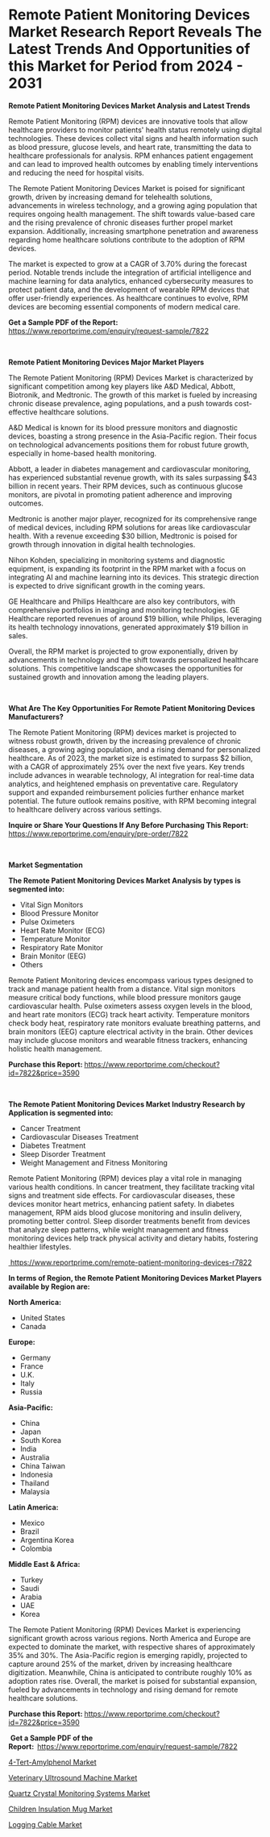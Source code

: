 <p><h1>Remote Patient Monitoring Devices Market Research Report Reveals The Latest Trends And Opportunities of this Market for Period from 2024 - 2031</h1></p><p><strong>Remote Patient Monitoring Devices Market Analysis and Latest Trends</strong></p>
<p><p>Remote Patient Monitoring (RPM) devices are innovative tools that allow healthcare providers to monitor patients' health status remotely using digital technologies. These devices collect vital signs and health information such as blood pressure, glucose levels, and heart rate, transmitting the data to healthcare professionals for analysis. RPM enhances patient engagement and can lead to improved health outcomes by enabling timely interventions and reducing the need for hospital visits.</p><p>The Remote Patient Monitoring Devices Market is poised for significant growth, driven by increasing demand for telehealth solutions, advancements in wireless technology, and a growing aging population that requires ongoing health management. The shift towards value-based care and the rising prevalence of chronic diseases further propel market expansion. Additionally, increasing smartphone penetration and awareness regarding home healthcare solutions contribute to the adoption of RPM devices.</p><p>The market is expected to grow at a CAGR of 3.70% during the forecast period. Notable trends include the integration of artificial intelligence and machine learning for data analytics, enhanced cybersecurity measures to protect patient data, and the development of wearable RPM devices that offer user-friendly experiences. As healthcare continues to evolve, RPM devices are becoming essential components of modern medical care.</p></p>
<p><strong>Get a Sample PDF of the Report:&nbsp;</strong> <a href="https://www.reportprime.com/enquiry/request-sample/7822">https://www.reportprime.com/enquiry/request-sample/7822</a></p>
<p>&nbsp;</p>
<p><strong>Remote Patient Monitoring Devices Major Market Players</strong></p>
<p><p>The Remote Patient Monitoring (RPM) Devices Market is characterized by significant competition among key players like A&D Medical, Abbott, Biotronik, and Medtronic. The growth of this market is fueled by increasing chronic disease prevalence, aging populations, and a push towards cost-effective healthcare solutions.</p><p>A&D Medical is known for its blood pressure monitors and diagnostic devices, boasting a strong presence in the Asia-Pacific region. Their focus on technological advancements positions them for robust future growth, especially in home-based health monitoring.</p><p>Abbott, a leader in diabetes management and cardiovascular monitoring, has experienced substantial revenue growth, with its sales surpassing $43 billion in recent years. Their RPM devices, such as continuous glucose monitors, are pivotal in promoting patient adherence and improving outcomes.</p><p>Medtronic is another major player, recognized for its comprehensive range of medical devices, including RPM solutions for areas like cardiovascular health. With a revenue exceeding $30 billion, Medtronic is poised for growth through innovation in digital health technologies.</p><p>Nihon Kohden, specializing in monitoring systems and diagnostic equipment, is expanding its footprint in the RPM market with a focus on integrating AI and machine learning into its devices. This strategic direction is expected to drive significant growth in the coming years.</p><p>GE Healthcare and Philips Healthcare are also key contributors, with comprehensive portfolios in imaging and monitoring technologies. GE Healthcare reported revenues of around $19 billion, while Philips, leveraging its health technology innovations, generated approximately $19 billion in sales.</p><p>Overall, the RPM market is projected to grow exponentially, driven by advancements in technology and the shift towards personalized healthcare solutions. This competitive landscape showcases the opportunities for sustained growth and innovation among the leading players.</p></p>
<p>&nbsp;</p>
<p><strong>What Are The Key Opportunities For Remote Patient Monitoring Devices Manufacturers?</strong></p>
<p><p>The Remote Patient Monitoring (RPM) devices market is projected to witness robust growth, driven by the increasing prevalence of chronic diseases, a growing aging population, and a rising demand for personalized healthcare. As of 2023, the market size is estimated to surpass $2 billion, with a CAGR of approximately 25% over the next five years. Key trends include advances in wearable technology, AI integration for real-time data analytics, and heightened emphasis on preventative care. Regulatory support and expanded reimbursement policies further enhance market potential. The future outlook remains positive, with RPM becoming integral to healthcare delivery across various settings.</p></p>
<p><strong>Inquire or Share Your Questions If Any Before Purchasing This Report:</strong> <a href="https://www.reportprime.com/enquiry/pre-order/7822">https://www.reportprime.com/enquiry/pre-order/7822</a></p>
<p>&nbsp;</p>
<p><strong>Market Segmentation</strong></p>
<p><strong>The Remote Patient Monitoring Devices Market Analysis by types is segmented into:</strong></p>
<p><ul><li>Vital Sign Monitors</li><li>Blood Pressure Monitor</li><li>Pulse Oximeters</li><li>Heart Rate Monitor (ECG)</li><li>Temperature Monitor</li><li>Respiratory Rate Monitor</li><li>Brain Monitor (EEG)</li><li>Others</li></ul></p>
<p><p>Remote Patient Monitoring devices encompass various types designed to track and manage patient health from a distance. Vital sign monitors measure critical body functions, while blood pressure monitors gauge cardiovascular health. Pulse oximeters assess oxygen levels in the blood, and heart rate monitors (ECG) track heart activity. Temperature monitors check body heat, respiratory rate monitors evaluate breathing patterns, and brain monitors (EEG) capture electrical activity in the brain. Other devices may include glucose monitors and wearable fitness trackers, enhancing holistic health management.</p></p>
<p><strong>Purchase this Report:&nbsp;</strong><a href="https://www.reportprime.com/checkout?id=7822&price=3590">https://www.reportprime.com/checkout?id=7822&price=3590</a></p>
<p>&nbsp;</p>
<p><strong>The Remote Patient Monitoring Devices Market Industry Research by Application is segmented into:</strong></p>
<p><ul><li>Cancer Treatment</li><li>Cardiovascular Diseases Treatment</li><li>Diabetes Treatment</li><li>Sleep Disorder Treatment</li><li>Weight Management and Fitness Monitoring</li></ul></p>
<p><p>Remote Patient Monitoring (RPM) devices play a vital role in managing various health conditions. In cancer treatment, they facilitate tracking vital signs and treatment side effects. For cardiovascular diseases, these devices monitor heart metrics, enhancing patient safety. In diabetes management, RPM aids blood glucose monitoring and insulin delivery, promoting better control. Sleep disorder treatments benefit from devices that analyze sleep patterns, while weight management and fitness monitoring devices help track physical activity and dietary habits, fostering healthier lifestyles.</p></p>
<p><a href="https://www.reportprime.com/remote-patient-monitoring-devices-r7822">&nbsp;https://www.reportprime.com/remote-patient-monitoring-devices-r7822</a></p>
<p><strong>In terms of Region, the Remote Patient Monitoring Devices Market Players available by Region are:</strong></p>
<p>
    <p> <strong> North America: </strong>
        <ul>
            <li>United States</li>
            <li>Canada</li>
        </ul>
        </p> 
    <p> <strong> Europe: </strong>
        <ul>
            <li>Germany</li>
            <li>France</li>
            <li>U.K.</li>
            <li>Italy</li>
            <li>Russia</li>
        </ul>
        </p> 
    <p> <strong> Asia-Pacific: </strong>
        <ul>
            <li>China</li>
            <li>Japan</li>
            <li>South Korea</li>
            <li>India</li>
            <li>Australia</li>
            <li>China Taiwan</li>
            <li>Indonesia</li>
            <li>Thailand</li>
            <li>Malaysia</li>
        </ul>
        </p> 
    <p> <strong> Latin America: </strong>
        <ul>
            <li>Mexico</li>
            <li>Brazil</li>
            <li>Argentina Korea</li>
            <li>Colombia</li>
        </ul>
        </p> 
    <p> <strong> Middle East & Africa: </strong>
        <ul>
            <li>Turkey</li>
            <li>Saudi</li>
            <li>Arabia</li>
            <li>UAE</li>
            <li>Korea</li>
        </ul>
    </p>
    </p>
<p><p>The Remote Patient Monitoring (RPM) Devices Market is experiencing significant growth across various regions. North America and Europe are expected to dominate the market, with respective shares of approximately 35% and 30%. The Asia-Pacific region is emerging rapidly, projected to capture around 25% of the market, driven by increasing healthcare digitization. Meanwhile, China is anticipated to contribute roughly 10% as adoption rates rise. Overall, the market is poised for substantial expansion, fueled by advancements in technology and rising demand for remote healthcare solutions.</p></p>
<p><strong>Purchase this Report: </strong><a href="https://www.reportprime.com/checkout?id=7822&price=3590">https://www.reportprime.com/checkout?id=7822&price=3590</a></p>
<p>&nbsp;<strong>Get a Sample PDF of the Report:&nbsp;&nbsp;</strong><a href="https://www.reportprime.com/enquiry/request-sample/7822">https://www.reportprime.com/enquiry/request-sample/7822</a></p>
<p><strong></strong></p>
<p><p><a href="https://medium.com/@luke.russell779/4-tert-amylphenol-industry-insights-report-analyzing-4-tert-amylphenol-market-trends-8a2ec43f41ff">4-Tert-Amylphenol Market</a></p><p><a href="https://issuu.com/reportprime-2/docs/veterinary-ultrosound-machine-marke_bdd662c97efb31">Veterinary Ultrosound Machine Market</a></p><p><a href="https://medium.com/@mayekuhic78/quartz-crystal-monitoring-systems-market-essentials-key-market-players-demand-drivers-and-roi-be5c962cfab0">Quartz Crystal Monitoring Systems Market</a></p><p><a href="https://issuu.com/reportprime-2/docs/children-insulation-mug-market-size_53e26994669dba">Children Insulation Mug Market</a></p><p><a href="https://www.linkedin.com/pulse/logging-cable-industry-forecast-market-shifts-strategic-upsee?trackingId=rM3ojS65RbivfX3DszP78Q%3D%3D">Logging Cable Market</a></p></p>